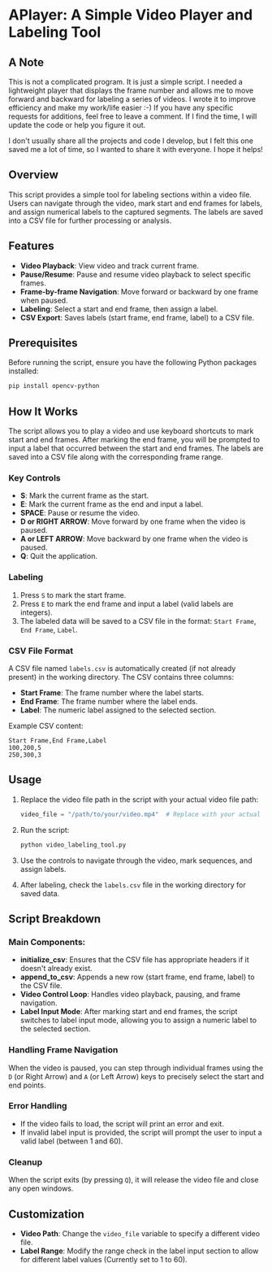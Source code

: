 # APlayer: A Simple Video Player and Labeling Tool

## A Note

This is not a complicated program. It is just a simple script. I needed a lightweight player that displays the frame number and allows me to move forward and backward for labeling a series of videos. I wrote it to improve efficiency and make my work/life easier :-) If you have any specific requests for additions, feel free to leave a comment. If I find the time, I will update the code or help you figure it out.

I don't usually share all the projects and code I develop, but I felt this one saved me a lot of time, so I wanted to share it with everyone. I hope it helps!

## Overview

This script provides a simple tool for labeling sections within a video file. Users can navigate through the video, mark start and end frames for labels, and assign numerical labels to the captured segments. The labels are saved into a CSV file for further processing or analysis.

## Features

- **Video Playback**: View video and track current frame.
- **Pause/Resume**: Pause and resume video playback to select specific frames.
- **Frame-by-frame Navigation**: Move forward or backward by one frame when paused.
- **Labeling**: Select a start and end frame, then assign a label.
- **CSV Export**: Saves labels (start frame, end frame, label) to a CSV file.
  
## Prerequisites

Before running the script, ensure you have the following Python packages installed:

```bash
pip install opencv-python
```

## How It Works

The script allows you to play a video and use keyboard shortcuts to mark start and end frames. After marking the end frame, you will be prompted to input a label that occurred between the start and end frames. The labels are saved into a CSV file along with the corresponding frame range.

### Key Controls

- **S**: Mark the current frame as the start.
- **E**: Mark the current frame as the end and input a label.
- **SPACE**: Pause or resume the video.
- **D or RIGHT ARROW**: Move forward by one frame when the video is paused.
- **A or LEFT ARROW**: Move backward by one frame when the video is paused.
- **Q**: Quit the application.

### Labeling

1. Press `S` to mark the start frame.
2. Press `E` to mark the end frame and input a label (valid labels are integers).
3. The labeled data will be saved to a CSV file in the format: `Start Frame`, `End Frame`, `Label`.

### CSV File Format

A CSV file named `labels.csv` is automatically created (if not already present) in the working directory. The CSV contains three columns:

- **Start Frame**: The frame number where the label starts.
- **End Frame**: The frame number where the label ends.
- **Label**: The numeric label assigned to the selected section.

Example CSV content:
```
Start Frame,End Frame,Label
100,200,5
250,300,3
```

## Usage

1. Replace the video file path in the script with your actual video file path:

    ```python
    video_file = "/path/to/your/video.mp4"  # Replace with your actual video file path
    ```

2. Run the script:

    ```bash
    python video_labeling_tool.py
    ```

3. Use the controls to navigate through the video, mark sequences, and assign labels.

4. After labeling, check the `labels.csv` file in the working directory for saved data.

## Script Breakdown

### Main Components:

- **initialize_csv**: Ensures that the CSV file has appropriate headers if it doesn't already exist.
- **append_to_csv**: Appends a new row (start frame, end frame, label) to the CSV file.
- **Video Control Loop**: Handles video playback, pausing, and frame navigation.
- **Label Input Mode**: After marking start and end frames, the script switches to label input mode, allowing you to assign a numeric label to the selected section.

### Handling Frame Navigation

When the video is paused, you can step through individual frames using the `D` (or Right Arrow) and `A` (or Left Arrow) keys to precisely select the start and end points.

### Error Handling

- If the video fails to load, the script will print an error and exit.
- If invalid label input is provided, the script will prompt the user to input a valid label (between 1 and 60).

### Cleanup

When the script exits (by pressing `Q`), it will release the video file and close any open windows.

## Customization

- **Video Path**: Change the `video_file` variable to specify a different video file.
- **Label Range**: Modify the range check in the label input section to allow for different label values (Currently set to 1 to 60).
